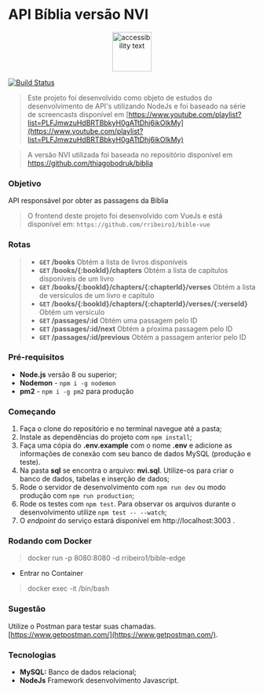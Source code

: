 # API Bíblia versão NVI

<p align="center">
  <img src="https://github.com/rribeiro1/bible-edge/blob/master/resources/images/icon.png" width="80" alt="accessibility text">
</p>

[![Build Status](https://travis-ci.org/rribeiro1/bible-edge.svg?branch=master)](https://travis-ci.org/rribeiro1/bible-edge)

> Este projeto foi desenvolvido como objeto de estudos do desenvolvimento de API's utilizando NodeJs e foi baseado na série de screencasts disponível em [https://www.youtube.com/playlist?list=PLFJmwzuHdBRTBbkyH0gATtDhj6ikOIkMy](https://www.youtube.com/playlist?list=PLFJmwzuHdBRTBbkyH0gATtDhj6ikOIkMy)

> A versão NVI utilizada foi baseada no repositório disponível em https://github.com/thiagobodruk/biblia

### Objetivo

API responsável por obter as passagens da Bíblia

> O frontend deste projeto foi desenvolvido com VueJs e está disponível em: `https://github.com/rribeiro1/bible-vue`

### Rotas

> - **`GET` /books** Obtém a lista de livros disponíveis
> - **`GET` /books/{:bookId}/chapters** Obtém a lista de capítulos disponíveis de um livro
> - **`GET` /books/{:bookId}/chapters/{:chapterId}/verses** Obtém a lista de versículos de um livro e capítulo
> - **`GET` /books/{:bookId}/chapters/{:chapterId}/verses/{:verseId}** Obtém um versículo
> - **`GET` /passages/:id** Obtém uma passagem pelo ID
> - **`GET` /passages/:id/next** Obtém a pŕoxima passagem pelo ID
> - **`GET` /passages/:id/previous** Obtém a passagem anterior pelo ID

### Pré-requisitos

- **Node.js** versão 8 ou superior;
- **Nodemon** - `npm i -g nodemon`
- **pm2** - `npm i -g pm2` para produção

### Começando

1. Faça o clone do repositório e no terminal navegue até a pasta;
2. Instale as dependências do projeto com `npm install`;
3. Faça uma cópia do **.env.example** com o nome **.env** e adicione as informações de conexão com seu banco de dados MySQL (produção e teste).
4. Na pasta **sql** se encontra o arquivo: **nvi.sql**. Utilize-os para criar o banco de dados, tabelas e inserção de dados;
5. Rode o servidor de desenvolvimento com `npm run dev` ou modo produção com `npm run production`;
6. Rode os testes com `npm test`. Para observar os arquivos durante o desenvolvimento utilize `npm test -- --watch`;
7. O *endpoint* do serviço estará disponível em http://localhost:3003 .

### Rodando com Docker

> docker run -p 8080:8080 -d rribeiro1/bible-edge 

- Entrar no Container 

> docker exec -it <container id> /bin/bash

### Sugestão

Utilize o Postman para testar suas chamadas. [https://www.getpostman.com/](https://www.getpostman.com/).

### Tecnologias

- **MySQL:** Banco de dados relacional; 
- **NodeJs** Framework desenvolvimento Javascript.
